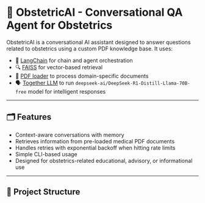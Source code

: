# 🤖 ObstetricAI - Conversational QA Agent for Obstetrics

ObstetricAI is a conversational AI assistant designed to answer questions related to obstetrics using a custom PDF knowledge base. It uses:
- 🧠 [LangChain](https://www.langchain.com/) for chain and agent orchestration
- 🔍 [FAISS](https://github.com/facebookresearch/faiss) for vector-based retrieval
- 📄 [PDF loader](https://docs.langchain.com/docs/integrations/document_loaders/pdf) to process domain-specific documents
- 🗣️ [Together LLM](https://www.together.ai/) to run `deepseek-ai/DeepSeek-R1-Distill-Llama-70B-free` model for intelligent responses

---

## 🗂️ Features

- Context-aware conversations with memory
- Retrieves information from pre-loaded medical PDF documents
- Handles retries with exponential backoff when hitting rate limits
- Simple CLI-based usage
- Designed for obstetrics-related educational, advisory, or informational use

---

## 🧱 Project Structure

